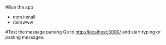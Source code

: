 #Run the app
- npm install
- /bin/www

#Test the message parsing
Go to <a href="http://localhost:3000/">http://localhost:3000/</a> and start typing or pasting messages.
